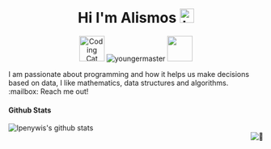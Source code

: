 <h1 align="center"> Hi I'm Alismos <img src="https://user-images.githubusercontent.com/1303154/88677602-1635ba80-d120-11ea-84d8-d263ba5fc3c0.gif" width="28px" alt="hi"> </h1> 

<p align="center">
    <img src="images/CodingCat.gif" alt="Coding Cat" width="50px">
    <img src="https://komarev.com/ghpvc/?username=Alismos&label=Profile views&color=blue&style=plastic"
    alt="youngermaster" />
    <img src="images/PenguinSurprised.gif"  width="50px">
</p>
I am passionate about programming and how it helps us make decisions based on data, I like mathematics, data structures and algorithms.
<br>
:mailbox: Reach me out!

<br>


#### Github Stats

![Ipenywis's github stats](https://github-readme-stats.vercel.app/api?username=Alismos&count_private=true&theme=tokyonight&hide=contribs,prs)
<br>
<img align="right" alt="🦑" src="https://user-images.githubusercontent.com/22963968/159836902-a7553777-f1e2-49ed-90fc-9721322b3f44.png">




